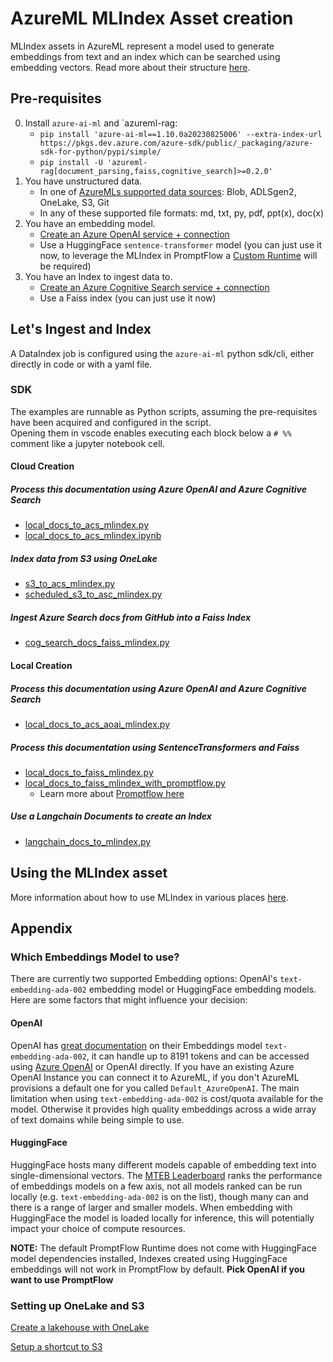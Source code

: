 # AzureML MLIndex Asset creation

MLIndex assets in AzureML represent a model used to generate embeddings from text and an index which can be searched using embedding vectors.
Read more about their structure [here](./docs/mlindex.md).

## Pre-requisites

0. Install `azure-ai-ml` and `azureml-rag:
    - `pip install 'azure-ai-ml==1.10.0a20230825006' --extra-index-url https://pkgs.dev.azure.com/azure-sdk/public/_packaging/azure-sdk-for-python/pypi/simple/`
    - `pip install -U 'azureml-rag[document_parsing,faiss,cognitive_search]>=0.2.0'`
1. You have unstructured data.
    - In one of [AzureMLs supported data sources](https://learn.microsoft.com/azure/machine-learning/concept-data?view=azureml-api-2): Blob, ADLSgen2, OneLake, S3, Git
    - In any of these supported file formats: md, txt, py, pdf, ppt(x), doc(x)
2. You have an embedding model.
    - [Create an Azure OpenAI service + connection](https://learn.microsoft.com/azure/machine-learning/prompt-flow/concept-connections?view=azureml-api-2)
    - Use a HuggingFace `sentence-transformer` model (you can just use it now, to leverage the MLIndex in PromptFlow a [Custom Runtime](https://promptflow.azurewebsites.net/how-to-guides/how-to-customize-environment-runtime.html) will be required)
3. You have an Index to ingest data to.
    - [Create an Azure Cognitive Search service + connection](https://learn.microsoft.com/azure/machine-learning/prompt-flow/concept-connections?view=azureml-api-2)
    - Use a Faiss index (you can just use it now)

## Let's Ingest and Index

A DataIndex job is configured using the `azure-ai-ml` python sdk/cli, either directly in code or with a yaml file.

### SDK

The examples are runnable as Python scripts, assuming the pre-requisites have been acquired and configured in the script.  
Opening them in vscode enables executing each block below a `# %%` comment like a jupyter notebook cell.

#### Cloud Creation

##### Process this documentation using Azure OpenAI and Azure Cognitive Search

- [local_docs_to_acs_mlindex.py](./data_index_job/local_docs_to_acs_mlindex.py)
- [local_docs_to_acs_mlindex.ipynb](./data_index_job/local_docs_to_acs_mlindex.ipynb)

##### Index data from S3 using OneLake

- [s3_to_acs_mlindex.py](./data_index_job/s3_to_acs_mlindex.py)
- [scheduled_s3_to_asc_mlindex.py](./data_index_job/scheduled_s3_to_asc_mlindex.py)

##### Ingest Azure Search docs from GitHub into a Faiss Index

- [cog_search_docs_faiss_mlindex.py](./data_index_job/cog_search_docs_faiss_mlindex.py)

#### Local Creation

##### Process this documentation using Azure OpenAI and Azure Cognitive Search

- [local_docs_to_acs_aoai_mlindex.py](./mlindex_local/local_docs_to_acs_aoai_mlindex.py)

##### Process this documentation using SentenceTransformers and Faiss

- [local_docs_to_faiss_mlindex.py](./mlindex_local/local_docs_to_faiss_mlindex.py)
- [local_docs_to_faiss_mlindex_with_promptflow.py](./mlindex_local/local_docs_to_faiss_mlindex_with_promptflow.py)
    - Learn more about [Promptflow here](https://microsoft.github.io/promptflow/)

##### Use a Langchain Documents to create an Index

- [langchain_docs_to_mlindex.py](./mlindex_local/langchain_docs_to_mlindex.py)

## Using the MLIndex asset

More information about how to use MLIndex in various places [here]().

## Appendix

### Which Embeddings Model to use?

There are currently two supported Embedding options: OpenAI's `text-embedding-ada-002` embedding model or HuggingFace embedding models. Here are some factors that might influence your decision:

#### OpenAI

OpenAI has [great documentation](https://platform.openai.com/docs/guides/embeddings) on their Embeddings model `text-embedding-ada-002`, it can handle up to 8191 tokens and can be accessed using [Azure OpenAI](https://learn.microsoft.com/azure/cognitive-services/openai/concepts/models#embeddings-models) or OpenAI directly.
If you have an existing Azure OpenAI Instance you can connect it to AzureML, if you don't AzureML provisions a default one for you called `Default_AzureOpenAI`.
The main limitation when using `text-embedding-ada-002` is cost/quota available for the model. Otherwise it provides high quality embeddings across a wide array of text domains while being simple to use.

#### HuggingFace

HuggingFace hosts many different models capable of embedding text into single-dimensional vectors. The [MTEB Leaderboard](https://huggingface.co/spaces/mteb/leaderboard) ranks the performance of embeddings models on a few axis, not all models ranked can be run locally (e.g. `text-embedding-ada-002` is on the list), though many can and there is a range of larger and smaller models. When embedding with HuggingFace the model is loaded locally for inference, this will potentially impact your choice of compute resources.

**NOTE:** The default PromptFlow Runtime does not come with HuggingFace model dependencies installed, Indexes created using HuggingFace embeddings will not work in PromptFlow by default. **Pick OpenAI if you want to use PromptFlow**

### Setting up OneLake and S3

[Create a lakehouse with OneLake](https://learn.microsoft.com/fabric/onelake/create-lakehouse-onelake)

[Setup a shortcut to S3](https://learn.microsoft.com/fabric/onelake/create-s3-shortcut)
